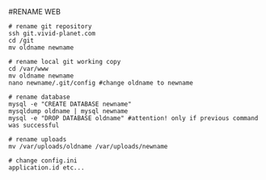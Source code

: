 #RENAME WEB

    # rename git repository
    ssh git.vivid-planet.com
    cd /git
    mv oldname newname
     
    # rename local git working copy
    cd /var/www
    mv oldname newname
    nano newname/.git/config #change oldname to newname
     
    # rename database
    mysql -e "CREATE DATABASE newname"
    mysqldump oldname | mysql newname
    mysql -e "DROP DATABASE oldname" #attention! only if previous command was successful
     
    # rename uploads
    mv /var/uploads/oldname /var/uploads/newname
     
    # change config.ini
    application.id etc...
    
    
    
